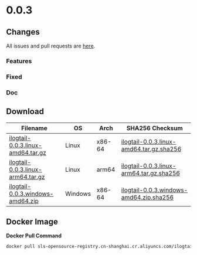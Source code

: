 # 0.0.3

## Changes

All issues and pull requests are [here](https://github.com/alibaba/ilogtail/milestone/1).

### Features


### Fixed


### Doc


## Download

| **Filename** | **OS** | **Arch** | **SHA256 Checksum** |
|  ----  | ----  | ----  | ----  |
|[ilogtail-0.0.3.linux-amd64.tar.gz](https://ilogtail-community-edition.oss-cn-shanghai.aliyuncs.com/0.0.3/ilogtail-0.0.3.linux-amd64.tar.gz)|Linux|x86-64|[ilogtail-0.0.3.linux-amd64.tar.gz.sha256](https://ilogtail-community-edition.oss-cn-shanghai.aliyuncs.com/0.0.3/ilogtail-0.0.3.linux-amd64.tar.gz.sha256)|
|[ilogtail-0.0.3.linux-arm64.tar.gz](https://ilogtail-community-edition.oss-cn-shanghai.aliyuncs.com/0.0.3/ilogtail-0.0.3.linux-arm64.tar.gz)|Linux|arm64|[ilogtail-0.0.3.linux-arm64.tar.gz.sha256](https://ilogtail-community-edition.oss-cn-shanghai.aliyuncs.com/0.0.3/ilogtail-0.0.3.linux-arm64.tar.gz.sha256)|
|[ilogtail-0.0.3.windows-amd64.zip](https://ilogtail-community-edition.oss-cn-shanghai.aliyuncs.com/0.0.3/ilogtail-0.0.3.windows-amd64.zip)|Windows|x86-64|[ilogtail-0.0.3.windows-amd64.zip.sha256](https://ilogtail-community-edition.oss-cn-shanghai.aliyuncs.com/0.0.3/ilogtail-0.0.3.windows-amd64.zip.sha256)|

## Docker Image

**Docker Pull Command**
``` bash
docker pull sls-opensource-registry.cn-shanghai.cr.aliyuncs.com/ilogtail-community-edition/ilogtail:0.0.3
```
